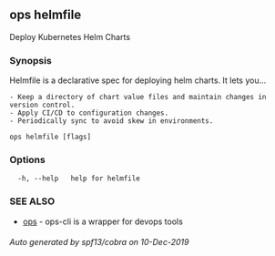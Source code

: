 ## ops helmfile

Deploy Kubernetes Helm Charts

### Synopsis

Helmfile is a declarative spec for deploying helm charts. It lets you...

	- Keep a directory of chart value files and maintain changes in version control.
	- Apply CI/CD to configuration changes.
	- Periodically sync to avoid skew in environments.

```
ops helmfile [flags]
```

### Options

```
  -h, --help   help for helmfile
```

### SEE ALSO

* [ops](ops.md)	 - ops-cli is a wrapper for devops tools

###### Auto generated by spf13/cobra on 10-Dec-2019
